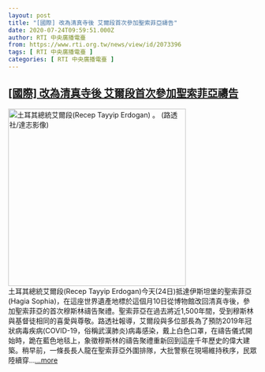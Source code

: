 ```yaml
---
layout: post
title: "[國際] 改為清真寺後 艾爾段首次參加聖索菲亞禱告"
date: 2020-07-24T09:59:51.000Z
author: RTI 中央廣播電臺
from: https://www.rti.org.tw/news/view/id/2073396
tags: [ RTI 中央廣播電臺 ]
categories: [ RTI 中央廣播電臺 ]
---
```

<!--1595584791000-->
[[國際] 改為清真寺後 艾爾段首次參加聖索菲亞禱告](https://www.rti.org.tw/news/view/id/2073396)
------

<div>
<img src="https://static.rti.org.tw/assets/thumbnails/2019/12/26/6f22691db6c20996737d5d956fbecb72.jpg" width="360" alt="土耳其總統艾爾段(Recep Tayyip Erdogan) 。 (路透社/達志影像)" title="土耳其總統艾爾段(Recep Tayyip Erdogan) 。 (路透社/達志影像)"><br>土耳其總統艾爾段(Recep Tayyip Erdogan)今天(24日)抵達伊斯坦堡的聖索菲亞(Hagia Sophia)，在這座世界遺產地標於這個月10日從博物館改回清真寺後，參加聖索菲亞的首次穆斯林禱告聚禮。聖索菲亞在過去將近1,500年間，受到穆斯林與基督徒相同的喜愛與尊敬。路透社報導，艾爾段與多位部長為了預防2019年冠狀病毒疾病(COVID-19，俗稱武漢肺炎)病毒感染，戴上白色口罩，在禱告儀式開始時，跪在藍色地毯上，象徵穆斯林的禱告聚禮重新回到這座千年歷史的偉大建築。稍早前，一條長長人龍在聖索菲亞外圍排隊，大批警察在現場維持秩序，民眾陸續穿...<a target="_blank" href="https://www.rti.org.tw/news/view/id/2073396">...more</a>
</div>
